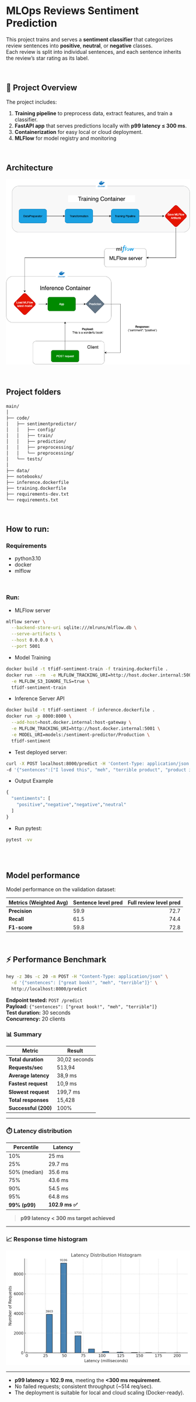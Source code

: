 # MLOps Reviews Sentiment Prediction
This project trains and serves a **sentiment classifier** that categorizes review sentences into **positive**, **neutral**, or **negative** classes.  
Each review is split into individual sentences, and each sentence inherits the review’s star rating as its label.

<br>


## 🧠 Project Overview

The project includes:
1. **Training pipeline** to preprocess data, extract features, and train a classifier.
2. **FastAPI app** that serves predictions locally with **p99 latency ≤ 300 ms**.
3. **Containerization** for easy local or cloud deployment.
4. **MLFlow** for model registry and monitoring
   
<br>

## Architecture
![Model architecture](docs/architecture.png)


<br>

## Project folders
```
main/
│
├── code/
│   ├── sentimentpredictor/
│   │   ├── config/
│   │   ├── train/
│   │   ├── prediction/
│   │   ├── preprocessing/
│   │   └── preprocessing/
│   └── tests/
│      
├── data/
├── notebooks/
├── inference.dockerfile
├── training.dockerfile
├── requirements-dev.txt
└── requirements.txt
```

<br>

## How to run:
### Requirements
- python3.10
- docker
- mlflow

<br>


### Run:

- MLFlow server
```bash
mlflow server \
  --backend-store-uri sqlite:///mlruns/mlflow.db \
  --serve-artifacts \
  --host 0.0.0.0 \
  --port 5001
```

- Model Training 
```bash
docker build -t tfidf-sentiment-train -f training.dockerfile .
docker run --rm  -e MLFLOW_TRACKING_URI=http://host.docker.internal:5001 \
  -e MLFLOW_S3_IGNORE_TLS=true \
  tfidf-sentiment-train
```

- Inference Server API
```bash
docker build -t tfidf-sentiment -f inference.dockerfile .
docker run -p 8000:8000 \
  --add-host=host.docker.internal:host-gateway \
  -e MLFLOW_TRACKING_URI=http://host.docker.internal:5001 \
  -e MODEL_URI=models:/sentiment-predictor/Production \
  tfidf-sentiment
  ```

- Test deployed server:
```bash
curl -X POST localhost:8000/predict -H 'Content-Type: application/json' \
-d '{"sentences":["I loved this", "meh", "terrible product", "product is ok, can be better"]}'

```
- Output Example
```python
{
  "sentiments": [
    "positive","negative","negative","neutral"
  ]
}
```

- Run pytest:
```bash
pytest -vv
```

<br>


<br>

## Model performance

Model performance on the validation dataset:

| Metrics (Weighted Avg) | Sentence level pred | Full review level pred |
|-------------------------|--------------------|-----------------------:|
| **Precision** | 59.9  | 72.7 |
| **Recall**   | 61.5 | 74.4|
| **F1-score** | 59.8 |  72.8 |

<br>

## ⚡ Performance Benchmark
```bash
hey -z 30s -c 20 -m POST -H "Content-Type: application/json" \
  -d '{"sentences": ["great book!", "meh", "terrible"]}' \
  http://localhost:8000/predict
```
**Endpoint tested:** `POST /predict`  
**Payload:** `{"sentences": ["great book!", "meh", "terrible"]}`  
**Test duration:** 30 seconds  
**Concurrency:** 20 clients  

### 📊 Summary
| Metric | Result |
|---------|---------|
| **Total duration** | 30,02 seconds |
| **Requests/sec** | 513,94 |
| **Average latency** | 38,9 ms |
| **Fastest request** | 10,9 ms |
| **Slowest request** | 199,7 ms |
| **Total responses** | 15,428 |
| **Successful (200)** | 100% |
---
### ⏱️ Latency distribution

| Percentile | Latency |
|-------------|----------|
| 10% | 25 ms |
| 25% | 29.7 ms |
| 50% (median) | 35.6 ms |
| 75% | 43.6 ms |
| 90% | 54.5 ms |
| 95% | 64.8 ms |
| **99% (p99)** | **102.9 ms ✅** |

> **p99 latency < 300 ms target achieved**

---

### 📈 Response time histogram
![Latency Distribution](docs/latencydistributionhistogram.png)


---
- **p99 latency = 102.9 ms**, meeting the **<300 ms requirement**.  
- No failed requests; consistent throughput (~514 req/sec).  
- The deployment is suitable for local and cloud scaling (Docker-ready).
